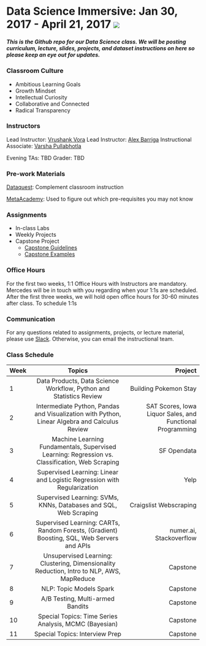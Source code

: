 # Data Science Immersive: Jan 30, 2017 - April 21, 2017   ![](https://ga-dash.s3.amazonaws.com/production/assets/logo-9f88ae6c9c3871690e33280fcf557f33.png)
##### This is the Github repo for our Data Science class. We will be posting curriculum, lecture, slides, projects, and dataset instructions on here so please keep an eye out for updates. 


### Classroom Culture
* Ambitious Learning Goals
* Growth Mindset 
* Intellectual Curiosity
* Collaborative and Connected 
* Radical Transparency 

### Instructors
Lead Instructor: [Vrushank Vora](vrushank.vora@generalassemb.ly)
Lead Instructor: [Alex Barriga](alexander.barriga@generalassemb.ly)
Instructional Associate: [Varsha Pullabhotla](varsha.p@generalassemb.ly)

Evening TAs: TBD
Grader: TBD 

### Pre-work Materials 
[Dataquest](https://www.dataquest.io/): Complement classroom instruction 

[MetaAcademy](https://metacademy.org): Used to figure out which pre-requisites you may not know 

### Assignments 
* In-class Labs 
* Weekly Projects
* Capstone Project 
  * [Capstone Guidelines](https://github.com/sinanuozdemir/sfdat26/blob/master/project-examples.md)
  * [Capstone Examples](https://github.com/sinanuozdemir/sfdat26/blob/master/project-examples.md)

### Office Hours 
For the first two weeks, 1:1 Office Hours with Instructors are mandatory. Mercedes will be in touch with you regarding when your 1:1s are scheduled. After the first three weeks, we will hold open office hours for 30-60 minutes after class. To schedule 1:1s

### Communication
For any questions related to assignments, projects, or lecture material, please use [Slack](ga-students.slack.com). Otherwise, you can email the instructional team.


### Class Schedule 

| Week       | Topics        | Project |
| ------------- |:-------------:| -----:|
| 1     | Data Products, Data Science Workflow, Python and Statistics Review  | Building Pokemon Stay |
| 2    | Intermediate Python, Pandas and Visualization with Python, Linear Algebra and Calculus Review    |  SAT Scores, Iowa Liquor Sales, and Functional Programming|
| 3  | Machine Learning Fundamentals, Supervised Learning: Regression vs. Classification, Web Scraping | SF Opendata |
| 4  | Supervised Learning: Linear and Logistic Regression with Regularization|  Yelp |
| 5 | Supervised Learning: SVMs, KNNs, Databases and SQL, Web Scraping | Craigslist Webscraping|
| 6 | Supervised Learning: CARTs, Random Forests, (Gradient) Boosting, SQL,  Web Servers and APIs| numer.ai, Stackoverflow |
| 7 |  Unsupervised Learning: Clustering, Dimensionality Reduction, Intro to NLP, AWS, MapReduce|  Capstone|
| 8| NLP: Topic Models Spark|  Capstone|
| 9 | A/B Testing, Multi-armed Bandits| Capstone |
| 10 | Special Topics:  Time Series Analysis, MCMC (Bayesian)|  Capstone |
| 11 | Special Topics: Interview Prep|  Capstone |

